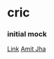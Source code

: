 # cric
### initial mock
[Link](https://app.moqups.com/amitjha@usc.edu/YHUNruLbXv/view/page/ad64222d5?ui=0)
[Amit Jha](mailto:amitjha@usc.edu)
